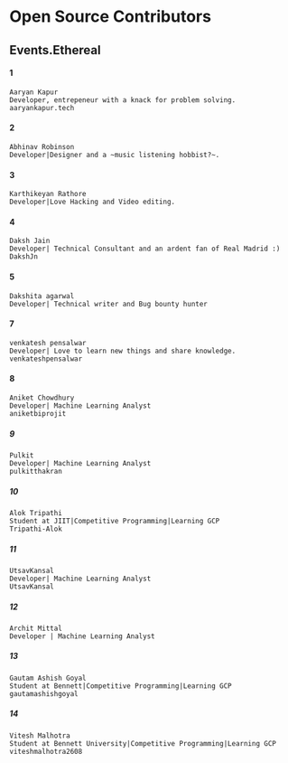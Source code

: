 # Open Source Contributors
## Events.Ethereal
#### 1
```
Aaryan Kapur
Developer, entrepeneur with a knack for problem solving.
aaryankapur.tech
```
#### 2
```
Abhinav Robinson
Developer|Designer and a ~music listening hobbist?~.
```
#### 3
```
Karthikeyan Rathore
Developer|Love Hacking and Video editing.
```
#### 4
```
Daksh Jain
Developer| Technical Consultant and an ardent fan of Real Madrid :)
DakshJn
```

#### 5
```
Dakshita agarwal
Developer| Technical writer and Bug bounty hunter
```
#### 7
```
venkatesh pensalwar
Developer| Love to learn new things and share knowledge.
venkateshpensalwar
```

#### 8
```
Aniket Chowdhury
Developer| Machine Learning Analyst
aniketbiprojit
```
##### 9
```
Pulkit
Developer| Machine Learning Analyst
pulkitthakran
```
##### 10
```
Alok Tripathi
Student at JIIT|Competitive Programming|Learning GCP
Tripathi-Alok
```

##### 11
```
UtsavKansal
Developer| Machine Learning Analyst
UtsavKansal
```
##### 12
```
Archit Mittal
Developer | Machine Learning Analyst
```
##### 13
```
Gautam Ashish Goyal
Student at Bennett|Competitive Programming|Learning GCP
gautamashishgoyal
```
##### 14
```
Vitesh Malhotra
Student at Bennett University|Competitive Programming|Learning GCP
viteshmalhotra2608
```
